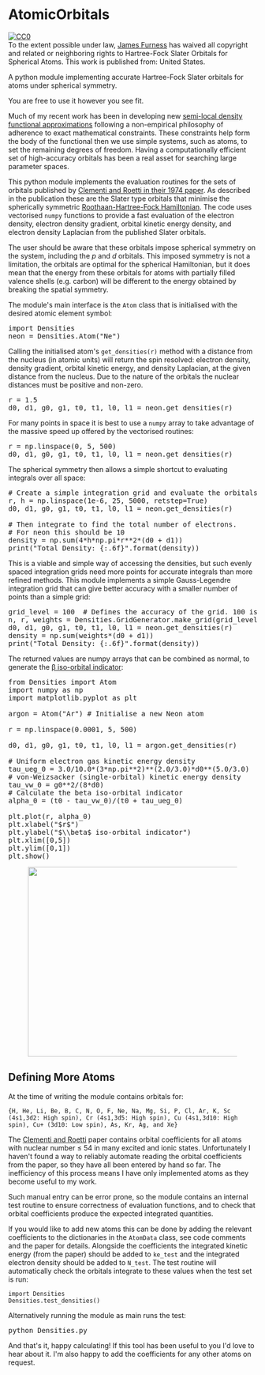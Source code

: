 # AtomicOrbitals

<p xmlns:dct="http://purl.org/dc/terms/" xmlns:vcard="http://www.w3.org/2001/vcard-rdf/3.0#">
  <a rel="license"
     href="http://creativecommons.org/publicdomain/zero/1.0/">
    <img src="https://licensebuttons.net/p/zero/1.0/80x15.png" style="border-style: none;" alt="CC0" />
  </a>
  <br />
  To the extent possible under law,
  <a rel="dct:publisher"
     href="https://www.jfurness.uk/44-2/hartree-fock-slater-orbitals-for-spherical-atoms/">
    <span property="dct:title">James Furness</span></a>
  has waived all copyright and related or neighboring rights to
  <span property="dct:title">Hartree-Fock Slater Orbitals for Spherical Atoms</span>.
This work is published from:
<span property="vcard:Country" datatype="dct:ISO3166"
      content="US" about="https://www.jfurness.uk/44-2/hartree-fock-slater-orbitals-for-spherical-atoms/">
  United States</span>.
</p>

A python module implementing accurate Hartree-Fock Slater orbitals for atoms under spherical symmetry.


<p>You are free to use it however you see fit. 



<p>Much of my recent work has been in developing new <a href="https://en.wikipedia.org/wiki/Density_functional_theory#Approximations_(exchange%E2%80%93correlation_functionals)">semi-local density functional approximations</a> following a non-empirical philosophy of adherence to exact mathematical constraints. These constraints help form the body of the functional then we use simple systems, such as atoms, to set the remaining degrees of freedom. Having a computationally efficient set of high-accuracy orbitals has been a real asset for searching large parameter spaces.</p>



<p>This python module implements the evaluation routines for the sets of orbitals published by <a href="http://dx.doi.org/10.1016/S0092-640X(74)80016-1">Clementi and Roetti in their 1974 paper</a>. As described in the publication these are the Slater type orbitals that minimise the spherically symmetric <a href="https://en.wikipedia.org/wiki/Roothaan_equations">Roothaan-Hartree-Fock Hamiltonian</a>. The code uses vectorised <code>numpy</code> functions to provide a fast evaluation of the electron density, electron density gradient, orbital kinetic energy density, and electron density Laplacian from the published Slater orbitals.</p>



<p>The user should be aware that these orbitals impose spherical symmetry on the system, including the <em>p</em> and <em>d</em> orbitals. This imposed symmetry is not a limitation, the orbitals are optimal for the spherical Hamiltonian, but it does mean that the energy from these orbitals for atoms with partially filled valence shells (e.g. carbon) will be different to the energy obtained by breaking the spatial symmetry.</p>



<p>The module's main interface is the <code>Atom</code> class that is initialised with the desired atomic element symbol:</p>



<pre class="wp-block-preformatted">import Densities
neon = Densities.Atom("Ne")</pre>



<p>Calling the initialised atom's <code>get_densities(r)</code> method with a distance from the nucleus (in atomic units) will return the spin resolved: electron density, density gradient, orbital kinetic energy, and density Laplacian, at the given distance from the nucleus. Due to the nature of the orbitals the nuclear distances must be positive and non-zero.</p>



<pre class="wp-block-preformatted">r = 1.5
d0, d1, g0, g1, t0, t1, l0, l1 = neon.get_densities(r) </pre>



<p>For many points in space it is best to use a <code>numpy</code> array to take advantage of the massive speed up offered by the vectorised routines:</p>



<pre class="wp-block-preformatted">r = np.linspace(0, 5, 500)
d0, d1, g0, g1, t0, t1, l0, l1 = neon.get_densities(r)</pre>



<p>The spherical symmetry then allows a simple shortcut to evaluating integrals over all space:</p>



<pre class="wp-block-preformatted"># Create a simple integration grid and evaluate the orbitals
r, h = np.linspace(1e-6, 25, 5000, retstep=True)
d0, d1, g0, g1, t0, t1, l0, l1 = neon.get_densities(r)

# Then integrate to find the total number of electrons.
# For neon this should be 10
density = np.sum(4*h*np.pi*r**2*(d0 + d1))
print("Total Density: {:.6f}".format(density))</pre>



<p>This is a viable and simple way of accessing the densities, but such evenly spaced integration grids need more points for accurate integrals than more refined methods. This module implements a simple Gauss-Legendre integration grid that can give better accuracy with a smaller number of points than a simple grid:</p>



<pre class="wp-block-preformatted">grid_level = 100  # Defines the accuracy of the grid. 100 is typically sufficient.
n, r, weights = Densities.GridGenerator.make_grid(grid_level)
d0, d1, g0, g1, t0, t1, l0, l1 = neon.get_densities(r)
density = np.sum(weights*(d0 + d1))
print("Total Density: {:.6f}".format(density)) </pre>



<p>The returned values are numpy arrays that can be combined as normal, to generate the <a href="https://www.jfurness.uk/Publications/Furness2019.pdf">β iso-orbital indicator</a>:</p>


<pre>from Densities import Atom<br>import numpy as np<br>import matplotlib.pyplot as plt<br><br>argon = Atom("Ar") # Initialise a new Neon atom<br><br>r = np.linspace(0.0001, 5, 500)<br><br>d0, d1, g0, g1, t0, t1, l0, l1 = argon.get_densities(r)<br><br># Uniform electron gas kinetic energy density<br>tau_ueg_0 = 3.0/10.0*(3*np.pi**2)**(2.0/3.0)*d0**(5.0/3.0)<br># von-Weizsacker (single-orbital) kinetic energy density<br>tau_vw_0 = g0**2/(8*d0)<br># Calculate the beta iso-orbital indicator<br>alpha_0 = (t0 - tau_vw_0)/(t0 + tau_ueg_0)<br><br>plt.plot(r, alpha_0)<br>plt.xlabel("$r$")<br>plt.ylabel("$\\beta$ iso-orbital indicator")<br>plt.xlim([0,5])<br>plt.ylim([0,1])<br>plt.show()</pre>

<!-- wp:image {"align":"center","id":377,"width":512,"height":384,"sizeSlug":"large"} -->
<div class="wp-block-image"><figure class="aligncenter size-large is-resized"><img src="https://www.jfurness.uk/wp-content/uploads/2020/01/Argon_beta-1024x768.png" alt="" class="wp-image-377" width="512" height="384"/></figure></div>
<!-- /wp:image -->

<!-- wp:heading -->
<h2>Defining More Atoms</h2>
<!-- /wp:heading -->


<p>At the time of writing the module contains orbitals for:</p>



<pre class="wp-block-code"><code>{H, He, Li, Be, B, C, N, O, F, Ne, Na, Mg, Si, P, Cl, Ar, K, Sc (4s1,3d2: High spin), Cr (4s1,3d5: High spin), Cu (4s1,3d10: High spin), Cu+ (3d10: Low spin), As, Kr, Ag, and Xe}</code></pre>



<p>The <a href="http://dx.doi.org/10.1016/S0092-640X(74)80016-1">Clementi and Roetti</a> paper contains orbital coefficients for all atoms with nuclear number ≤ 54 in many excited and ionic states. Unfortunately I haven't found a way to reliably automate reading the orbital coefficients from the paper, so they have all been entered by hand so far. The inefficiency of this process means I have only implemented atoms as they become useful to my work.</p>



<p>Such manual entry can be error prone, so the module contains an internal test routine to ensure correctness of evaluation functions, and to check that orbital coefficients produce the expected integrated quantities.</p>



<p>If you would like to add new atoms this can be done by adding the relevant coefficients to the dictionaries in the <code>AtomData</code> class, see code comments and the paper for details. Alongside the coefficients the integrated kinetic energy (from the paper) should be added to <code>ke_test</code> and the integrated electron density should be added to <code>N_test</code>. The test routine will automatically check the orbitals integrate to these values when the test set is run:</p>



<pre class="wp-block-code"><code>import Densities
Densities.test_densities()</code></pre>



<p>Alternatively running the module as main runs the test:</p>



<pre class="wp-block-preformatted">python Densities.py</pre>



<p>And that's it, happy calculating! If this tool has been useful to you I'd love to hear about it. I'm also happy to add the coefficients for any other atoms on request.</p>

